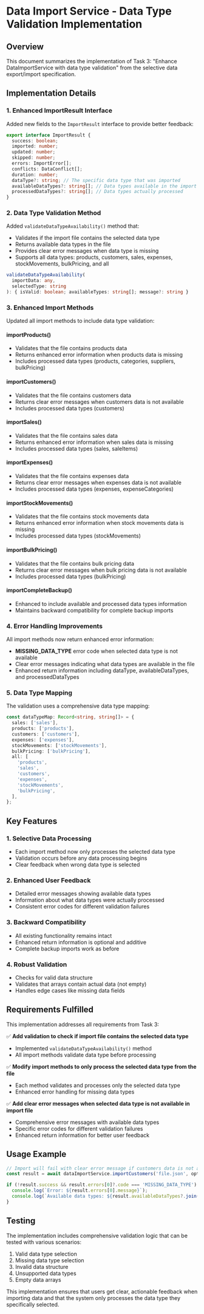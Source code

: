 # Data Import Service - Data Type Validation Implementation

## Overview

This document summarizes the implementation of Task 3: "Enhance DataImportService with data type validation" from the selective data export/import specification.

## Implementation Details

### 1. Enhanced ImportResult Interface

Added new fields to the `ImportResult` interface to provide better feedback:

```typescript
export interface ImportResult {
  success: boolean;
  imported: number;
  updated: number;
  skipped: number;
  errors: ImportError[];
  conflicts: DataConflict[];
  duration: number;
  dataType?: string; // The specific data type that was imported
  availableDataTypes?: string[]; // Data types available in the import file
  processedDataTypes?: string[]; // Data types actually processed
}
```

### 2. Data Type Validation Method

Added `validateDataTypeAvailability()` method that:

- Validates if the import file contains the selected data type
- Returns available data types in the file
- Provides clear error messages when data type is missing
- Supports all data types: products, customers, sales, expenses, stockMovements, bulkPricing, and all

```typescript
validateDataTypeAvailability(
  importData: any,
  selectedType: string
): { isValid: boolean; availableTypes: string[]; message?: string }
```

### 3. Enhanced Import Methods

Updated all import methods to include data type validation:

#### importProducts()

- Validates that the file contains products data
- Returns enhanced error information when products data is missing
- Includes processed data types (products, categories, suppliers, bulkPricing)

#### importCustomers()

- Validates that the file contains customers data
- Returns clear error messages when customers data is not available
- Includes processed data types (customers)

#### importSales()

- Validates that the file contains sales data
- Returns enhanced error information when sales data is missing
- Includes processed data types (sales, saleItems)

#### importExpenses()

- Validates that the file contains expenses data
- Returns clear error messages when expenses data is not available
- Includes processed data types (expenses, expenseCategories)

#### importStockMovements()

- Validates that the file contains stock movements data
- Returns enhanced error information when stock movements data is missing
- Includes processed data types (stockMovements)

#### importBulkPricing()

- Validates that the file contains bulk pricing data
- Returns clear error messages when bulk pricing data is not available
- Includes processed data types (bulkPricing)

#### importCompleteBackup()

- Enhanced to include available and processed data types information
- Maintains backward compatibility for complete backup imports

### 4. Error Handling Improvements

All import methods now return enhanced error information:

- **MISSING_DATA_TYPE** error code when selected data type is not available
- Clear error messages indicating what data types are available in the file
- Enhanced return information including dataType, availableDataTypes, and processedDataTypes

### 5. Data Type Mapping

The validation uses a comprehensive data type mapping:

```typescript
const dataTypeMap: Record<string, string[]> = {
  sales: ['sales'],
  products: ['products'],
  customers: ['customers'],
  expenses: ['expenses'],
  stockMovements: ['stockMovements'],
  bulkPricing: ['bulkPricing'],
  all: [
    'products',
    'sales',
    'customers',
    'expenses',
    'stockMovements',
    'bulkPricing',
  ],
};
```

## Key Features

### 1. Selective Data Processing

- Each import method now only processes the selected data type
- Validation occurs before any data processing begins
- Clear feedback when wrong data type is selected

### 2. Enhanced User Feedback

- Detailed error messages showing available data types
- Information about what data types were actually processed
- Consistent error codes for different validation failures

### 3. Backward Compatibility

- All existing functionality remains intact
- Enhanced return information is optional and additive
- Complete backup imports work as before

### 4. Robust Validation

- Checks for valid data structure
- Validates that arrays contain actual data (not empty)
- Handles edge cases like missing data fields

## Requirements Fulfilled

This implementation addresses all requirements from Task 3:

✅ **Add validation to check if import file contains the selected data type**

- Implemented `validateDataTypeAvailability()` method
- All import methods validate data type before processing

✅ **Modify import methods to only process the selected data type from the file**

- Each method validates and processes only the selected data type
- Enhanced error handling for missing data types

✅ **Add clear error messages when selected data type is not available in import file**

- Comprehensive error messages with available data types
- Specific error codes for different validation failures
- Enhanced return information for better user feedback

## Usage Example

```typescript
// Import will fail with clear error message if customers data is not available
const result = await dataImportService.importCustomers('file.json', options);

if (!result.success && result.errors[0]?.code === 'MISSING_DATA_TYPE') {
  console.log(`Error: ${result.errors[0].message}`);
  console.log(`Available data types: ${result.availableDataTypes?.join(', ')}`);
}
```

## Testing

The implementation includes comprehensive validation logic that can be tested with various scenarios:

1. Valid data type selection
2. Missing data type selection
3. Invalid data structure
4. Unsupported data types
5. Empty data arrays

This implementation ensures that users get clear, actionable feedback when importing data and that the system only processes the data type they specifically selected.
